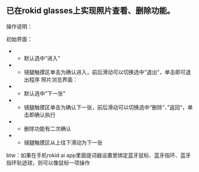 ## 已在rokid glasses上实现照片查看、删除功能。

操作说明：

初始界面：
- - 默认选中“进入”
- - 镜腿触摸区单击为确认进入，前后滑动可以切换选中“退出”，单击即可退出程序
照片浏览界面：
- - 默认选中“下一张”
- - 镜腿触摸区单击为确认下一张，前后滑动可以切换选中“删除“、”返回“，单击即确认执行
- - 删除功能有二次确认
- - 镜腿触摸区从上往下滑动为下一张

btw：如果在手机rokid ai app里面提词器设置里绑定蓝牙鼠标、蓝牙指环、蓝牙指环轨迹球，则可以像鼠标一项操作

